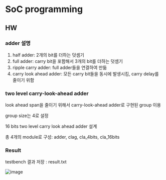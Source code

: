 # SoC programming

## HW

### adder 설명

1. half adder: 2개의 bit를 더하는 덧셈기
2. full adder: carry bit을 포함해서 3개의 bit를 더하는 덧셈기
3. ripple carry adder: full adder들을 연결하여 만듦
4. carry look ahead adder: 모든 carry bit들을 동시에 발생시킴, carry delay를 줄이기 위함

### two level carry-look-ahead adder

look ahead span을 줄이기 위해서 carry-look-ahead adder로 구현된 group 이용

group size는 4로 설정

16 bits two level carry look ahead adder 설계

총 4개의 module로 구성: adder, clag, cla_4bits, cla_16bits

### Result

testbench 결과 저장 : result.txt

![image](https://user-images.githubusercontent.com/45198475/98804939-37fe4780-245a-11eb-8a05-ab203929ce2d.png)
